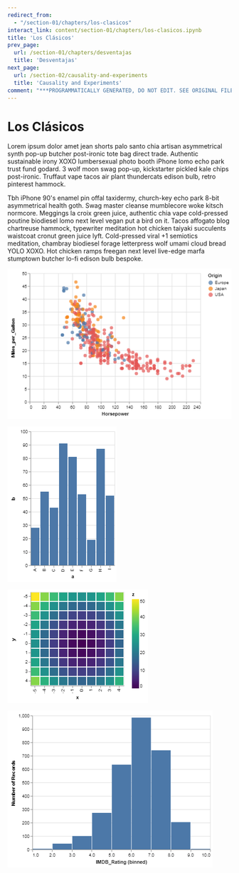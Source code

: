 ```yaml
---
redirect_from:
  - "/section-01/chapters/los-clasicos"
interact_link: content/section-01/chapters/los-clasicos.ipynb
title: 'Los Clásicos'
prev_page:
  url: /section-01/chapters/desventajas
  title: 'Desventajas'
next_page:
  url: /section-02/causality-and-experiments
  title: 'Causality and Experiments'
comment: "***PROGRAMMATICALLY GENERATED, DO NOT EDIT. SEE ORIGINAL FILES IN /content***"
---
```


# Los Clásicos

Lorem ipsum dolor amet jean shorts palo santo chia artisan asymmetrical synth pop-up butcher post-ironic tote bag direct trade. Authentic sustainable irony XOXO lumbersexual photo booth iPhone lomo echo park trust fund godard. 3 wolf moon swag pop-up, kickstarter pickled kale chips post-ironic. Truffaut vape tacos air plant thundercats edison bulb, retro pinterest hammock.

Tbh iPhone 90's enamel pin offal taxidermy, church-key echo park 8-bit asymmetrical health goth. Swag master cleanse mumblecore woke kitsch normcore. Meggings la croix green juice, authentic chia vape cold-pressed poutine biodiesel lomo next level vegan put a bird on it. Tacos affogato blog chartreuse hammock, typewriter meditation hot chicken taiyaki succulents waistcoat cronut green juice lyft. Cold-pressed viral +1 semiotics meditation, chambray biodiesel forage letterpress wolf umami cloud bread YOLO XOXO. Hot chicken ramps freegan next level live-edge marfa stumptown butcher lo-fi edison bulb bespoke.







![png](../../images/section-01/chapters/los-clasicos_1_0.png)









![png](../../images/section-01/chapters/los-clasicos_2_0.png)









![png](../../images/section-01/chapters/los-clasicos_3_0.png)









![png](../../images/section-01/chapters/los-clasicos_4_0.png)


